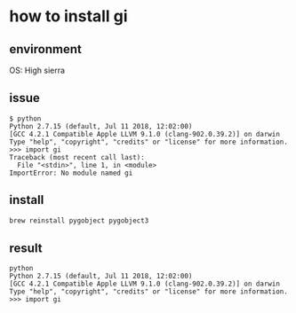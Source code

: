 # how to install gi

## environment

OS: High sierra

## issue

```
$ python
Python 2.7.15 (default, Jul 11 2018, 12:02:00)
[GCC 4.2.1 Compatible Apple LLVM 9.1.0 (clang-902.0.39.2)] on darwin
Type "help", "copyright", "credits" or "license" for more information.
>>> import gi
Traceback (most recent call last):
  File "<stdin>", line 1, in <module>
ImportError: No module named gi
```

## install

```sh
brew reinstall pygobject pygobject3
```

## result

```
python
Python 2.7.15 (default, Jul 11 2018, 12:02:00)
[GCC 4.2.1 Compatible Apple LLVM 9.1.0 (clang-902.0.39.2)] on darwin
Type "help", "copyright", "credits" or "license" for more information.
>>> import gi
```
